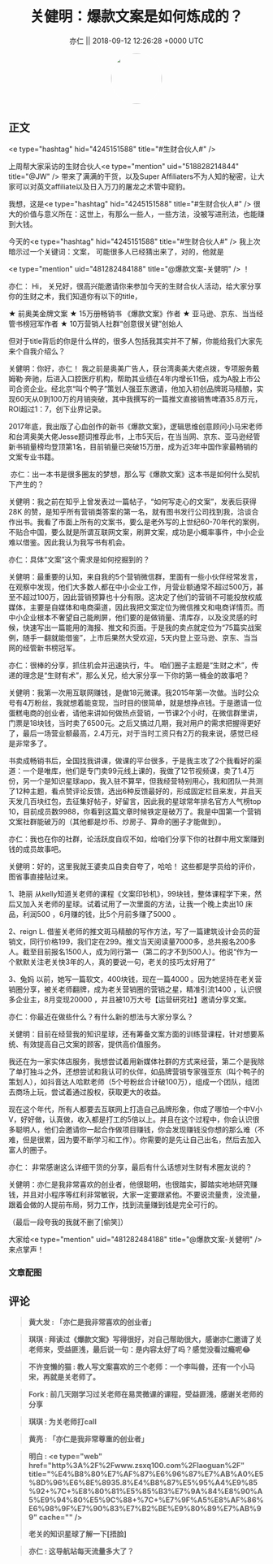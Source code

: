 <h1 align="center">关健明：爆款文案是如何炼成的？</h1>




<p align="center">
    <a>亦仁 || 2018-09-12 12:26:28 &#43;0000 UTC</a>
</p>

<div align="center">
    <img src="https://images.zsxq.com/Fn3NQqCN8nuGF86yZPXSbEsl0mb3?e=1590940799&amp;token=kIxbL07-8jAj8w1n4s9zv64FuZZNEATmlU_Vm6zD:pfbNc8W3hS0oYG_hyXXh_rHMHuc=" width="100" height="100" style="border:1px solid;border-radius:50%; color:#ffffff"/>
</div>




## 正文

<div>
&lt;e type=&#34;hashtag&#34; hid=&#34;4245151588&#34; title=&#34;#生财合伙人#&#34; /&gt;     

上周帮大家采访的生财合伙人&lt;e type=&#34;mention&#34; uid=&#34;518828214844&#34; title=&#34;@JW&#34; /&gt;        带来了满满的干货，以及Super Affiliaters不为人知的秘密，让大家可以对英文affiliate以及日入万刀的屠龙之术管中窥豹。 

我想，这是&lt;e type=&#34;hashtag&#34; hid=&#34;4245151588&#34; title=&#34;#生财合伙人#&#34; /&gt;     很大的价值与意义所在：这世上，有那么一些人，一些方法，没被写进刑法，也能赚到大钱。 

今天的&lt;e type=&#34;hashtag&#34; hid=&#34;4245151588&#34; title=&#34;#生财合伙人#&#34; /&gt;     我上次暗示过一个关键词：文案， 可能很多人已经猜出来了，对的，他就是

&lt;e type=&#34;mention&#34; uid=&#34;481282484188&#34; title=&#34;@爆款文案-关健明&#34; /&gt;        ！

亦仁： Hi， 关兄好，很高兴能邀请你来参加今天的生财合伙人活动，给大家分享你的生财之术，我们知道你有以下的title，

★ 前奥美金牌文案
★ 15万册畅销书 《爆款文案》作者
★ 亚马逊、京东、当当经管书榜冠军作者
★ 10万营销人社群“创意很关键”创始人

但对于title背后的你是什么样的，很多人包括我其实并不了解，你能给我们大家先来个自我介绍么？ 

关健明：你好，亦仁！ 我之前是奥美广告人，获台湾奥美大佬点拨，专项服务戴姆勒·奔驰，后进入口腔医疗机构，帮助其业绩在4年内增长11倍，成为A股上市公司合资企业。经北京“叫个鸭子”策划人强亚东邀请，他加入初创品牌斑马精酿，实现60天从0到100万的月销突破，其中我撰写的一篇推文直接销售啤酒35.8万元，ROI超过1：7，创下业界记录。

2017年底，我出版了心血创作的新书《爆款文案》，逻辑思维创意顾问小马宋老师和台湾奥美大佬Jesse题词推荐此书，上市5天后，在当当网、京东、亚马逊经管新书销量榜均登顶第1名，目前销量已突破15万册，成为近3年中国作家最畅销的文案专业书籍。

 亦仁：出一本书是很多圈友的梦想，那么写《爆款文案》这本书是如何什么契机下产生的？

关健明：我之前在知乎上曾发表过一篇帖子，“如何写走心的文案”，发表后获得28K 的赞，是知乎所有营销类答案的第一名，就有图书发行公司找到我，洽谈合作出书。我看了市面上所有的文案书，要么是老外写的上世纪60-70年代的案例，不贴合中国，要么就是所谓互联网文案，刷屏文案，成功是小概率事件，中小企业难以借鉴。因此我认为我写书有机会。

亦仁：具体“文案”这个需求是如何挖掘到的？

关健明：最重要的认知，来自我的5个营销微信群，里面有一些小伙伴经常发言，在观察中发现，他们大多数人都在中小企业工作，月营业额通常不超过500万，甚至不超过100万，因此营销预算也十分有限。这决定了他们的营销不可能投放权威媒体，主要是自媒体和电商渠道，因此我把文案定位为微信推文和电商详情页。而中小企业根本不奢望自己能刷屏，他们要的是做销量、清库存，以及没灵感的时候，快速写出一篇能用的海报、推文和页面。于是我的卖点就定位为“75篇实战案例，随手一翻就能借鉴”，上市后果然大受欢迎，5天内登上亚马逊、京东、当当网的经管新书榜冠军。

亦仁：很棒的分享，抓住机会并迅速执行，牛。 咱们圈子主题是“生财之术”，传递的理念是“生财有术”，那么关兄，给大家分享一下你的第一桶金的故事吧？

关健明：我第一次用互联网赚钱，是做18元微课。我2015年第一次做。当时公众号有4万粉丝，我就想着能变现，当时目的很简单，就是想挣点钱。于是邀请一位蛋糕电商的创业者，请他来讲如何做热点营销，一节课2个小时，在微信群里讲，门票是18块钱，当时卖了6500元。之后又搞过几期，我对用户的需求把握得更好了，最后一场营业额最高，2.4万元，对于当时工资只有2万的我来说，感觉已经是非常多了。

书卖成畅销书后，全国找我讲课，做课的平台很多，于是我主攻了2个我看好的渠道：一个是唯库，他们是专门卖99元线上课的，我做了12节视频课，卖了1.4万份，另一个是知识星球app，我入驻不算早，但我经营特别用心，我和团队一共测了12种主题，看点赞评论反馈，选出6种反馈最好的，形成固定栏目来发，并且天天发几百块红包，去征集好帖子，好留言，因此我的星球常年排名官方人气榜top 10，目前成员数9988，你看到这篇文章时候铁定是破万了。我是中国第一个营销文案社群能破万的（其他都是炒币、炒房子、算命的圈子才能做到）。

亦仁：我也在你的社群，论活跃度自叹不如，给咱们分享下你的社群中用文案赚到钱的成员故事吧。

关健明：好的，这里我就王婆卖瓜自卖自夸了，哈哈！ 这些都是学员给的评价，图省事直接贴过来。

1、艳丽
从kelly知道关老师的课程《文案印钞机》，99块钱，整体课程学下来，然后又加入关老师的星球。试着试用了一次里面的方法，让我一个晚上卖出10 床品，利润500 ，6月赚的钱，比5个月前多赚了5000 。

2、reign L.
借鉴关老师的推文斑马精酿的写作方法，写了一篇建筑设计会员的营销文，同行价格199，我们定在299。推文当天阅读量7000多，总共报名200多人。截至目前报名1500人，成为同行第一（第二的才不到500人）。他说“作为一个默默关注老关快3年的人，真的要说一句，老关的技巧太好用了”

3、兔妈
以前，她写一篇软文，400块钱，现在一篇4000 。因为她坚持在老关营销圈分享，被关老师翻牌，成为老关营销圈的营销之星，精准引流1400 ，认识很多企业主，8月变现20000 ，并且被10万大号【运营研究社】邀请分享文案。

亦仁：你最近在做些什么？有什么新的想法与大家分享么？ 

关健明：目前在经营我的知识星球，还有筹备文案方面的训练营课程，针对想要系统、有效提高自己文案的顾客，提供高价值服务。

我还在为一家实体店服务，我想尝试着用新媒体社群的方式来经营，第二个是我除了单打独斗之外，还想尝试和我认可的伙伴，如品牌营销专家强亚东（叫个鸭子的策划人），如抖音达人哈默老师（5个号粉丝合计破100万），组成一个团队，组团去商场上玩，尝试着通过股权，获取更大的收益。

现在这个年代，所有人都要去互联网上打造自己品牌形象，你成了哪怕一个中V小V，好好做，认真做，收入都是打工的5倍以上。并且在这个过程中，你会认识很多聪明人，他们会邀请你一起合作做项目赚钱，你会发现赚钱没你想的那么难（不难，但是很累，因为要不断学习和工作）。你需要的是先让自己出名，然后去加入富人的圈子。

亦仁： 非常感谢这么详细干货的分享，最后有什么话想对生财有术圈友说的？ 

关健明：亦仁是我非常喜欢的创业者，他很聪明，也很踏实，脚踏实地地研究赚钱，并且对小程序等红利非常敏锐，大家一定要跟紧他。不要说流量贵，没流量，跟着会做的人提前布局，努力工作，找到流量赚到钱是完全可行的。

（最后一段夸我的我就不删了[偷笑]）

大家给&lt;e type=&#34;mention&#34; uid=&#34;481282484188&#34; title=&#34;@爆款文案-关健明&#34; /&gt;        来点掌声！
</div>

### 文章配图

<div class="image" align="center">

</div>


## 评论

<div align="left">
<div>

<blockquote >
<span> <strong>黄大发 : 「亦仁是我非常喜欢的创业者」 </strong></span>
</blockquote>

<blockquote >
<span> <strong>琪琪 : 拜读过《爆款文案》写得很好，对自己帮助很大，感谢亦仁邀请了关老师来，受益匪浅，最后说一句：是内容太好了吗？感觉没看过瘾呢😂 </strong></span>
</blockquote>

<blockquote >
<span> <strong>不许变懒的猫 : 教人写文案喜欢的三个老师：一个李叫兽，还有一个小马宋，再就是关老师了。 </strong></span>
</blockquote>

<blockquote >
<span> <strong>Fork : 前几天刚学习过关老师在易灵微课的课程，受益匪浅，感谢关老师的分享 </strong></span>
</blockquote>

<blockquote >
<span> <strong>琪琪 : 为关老师打call </strong></span>
</blockquote>

<blockquote >
<span> <strong>黄亮 : 「亦仁是我非常尊重的创业者」 </strong></span>
</blockquote>

<blockquote >
<span> <strong>明白 : &lt;e type=&#34;web&#34; href=&#34;http%3A%2F%2Fwww.zsxq100.com%2Flaoguan%2F&#34; title=&#34;%E4%B8%80%E7%AF%87%E6%96%87%E7%AB%A0%E5%8D%96%E6%8E%8935.8%E4%B8%87%E5%95%A4%E9%85%92&#43;%7C&#43;%E8%80%81%E5%85%B3%E7%9A%84%E8%90%A5%E9%94%80%E5%9C%88&#43;%7C&#43;%E7%9F%A5%E8%AF%86%E6%98%9F%E7%90%83%E7%B2%BE%E9%80%89%E7%AB%99&#34; cache=&#34;&#34; /&gt;

老关的知识星球了解一下[捂脸] </strong></span>
</blockquote>

<blockquote >
<span> <strong>亦仁 : 这导航站每天流量多大了？ </strong></span>
</blockquote>

</div>
</div>
